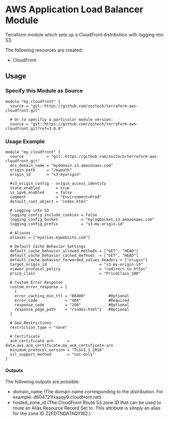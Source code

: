 # AWS Application Load Balancer Module
Terraform module which sets up a CloudFront distribution with logging into S3.

The following resources are created:
* CloudFront


## Usage
### Specify this Module as Source
```hcl
module "my_cloudfront" {
  source = "git::https://github.com/zoitech/terraform-aws-cloudfront.git"

  # Or to specifiy a particular module version:
  source = "git::https://github.com/zoitech/terraform-aws-cloudfront.git?ref=3.0.0"

```
### Usage Example
```
module "my_cloudfront" {
  source          = "git::https://github.com/zoitech/terraform-aws-cloudfront.git"
  dns_domain_name = "mydomain.s3.amazonaws.com"
  origin_path     = "/mypath"
  origin_id       = "s3-myorigin"

  #s3_origin_config - origin_access_identity
  state_enabled       = true
  is_ipv6_enabled     = false
  comment             = "Environment=Prod"
  default_root_object = "index.html"

  # Logging into S3
  logging_config_include_cookies = false
  logging_config_bucket          = "mylogbucket.s3.amazonaws.com"
  logging_config_prefix          = "s3-my-origin-id"

  # Aliases 
  aliases = ["myalias.mywebsite.com"]

  # Default Cache Behavior Settings
  default_cache_behavior_allowed_methods = ["GET", "HEAD"]
  default_cache_behavior_cached_methods  = ["GET", "HEAD"]
  default_cache_behavior_forwarded_values_headers = ["origin"]
  target_origin_id                       = "s3-my-origin-id"
  viewer_protocol_policy                 = "redirect-to-https"
  price_class                            = "PriceClass_100"

  # Custom Error Response
  custom_error_response = [
    {
    error_caching_min_ttl = "86400"          #Optional
    error_code            = "404"            #Required
    response_code         = "200"            #Optional
    response_page_path    = "/index.html"}   #Optional
  ]
  
  # Geo Restrictions
  restriction_type = "none"

  # Certificate
  acm_certificate_arn      = data.aws_acm_certificate.my_acm_certificate.arn
  minimum_protocol_version = "TLSv1.1_2016"
  ssl_support_method       = "sni-only"
}
```

#### Outputs
The following outputs are possible:
* domain_name  (The domain name corresponding to the distribution. For example: d604721fxaaqy9.cloudfront.net)
* hosted_zone_id (The CloudFront Route 53 zone ID that can be used to route an Alias Resource Record Set to. This attribute is simply an alias for the zone ID Z2FDTNDATAQYW2.)
